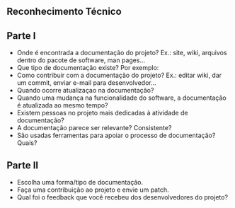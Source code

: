 ## Reconhecimento Técnico

## Parte I

- Onde é encontrada a documentação do projeto? Ex.: site, wiki, arquivos dentro do pacote de software, man pages... 
-  Que tipo de documentação existe? Por exemplo:
-  Como contribuir com a documentação do projeto? Ex.: editar wiki, dar um commit, enviar e-mail para desenvolvedor... 
-  Quando ocorre atualizaçao na documentação? 
-  Quando uma mudança na funcionalidade do software, a documentação é atualizada ao mesmo tempo? 
-  Existem pessoas no projeto mais dedicadas à atividade de documentação? 
-  A documentação parece ser relevante? Consistente? 
-  São usadas ferramentas para apoiar o processo de documentação? Quais? 


## Parte II
  - Escolha uma forma/tipo de documentação.
  - Faça uma contribuição ao projeto e envie um patch.
  - Qual foi o feedback que você recebeu dos desenvolvedores do projeto?


